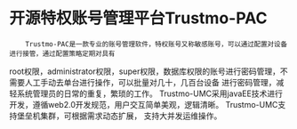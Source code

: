 # 开源特权账号管理平台Trustmo-PAC
		Trustmo-PAC是一款专业的账号管理软件，特权账号又称敏感账号，可以通过配置对设备进行接管，通过配置策略定期对具有
root权限，administrator权限，super权限，数据库权限的账号进行密码管理，不需要人工手动去单台进行操作，可以批量对几十，几百台设备
进行密码管理，减轻系统管理员的日常的重复，繁琐的工作。
		Trustmo-UMC采用javaEE技术进行开发，遵循web2.0开发规范，用户交互简单美观，逻辑清晰。 Trustmo-UMC支持堡垒机集群，可根据需求动态扩展，
支持大并发运维操作。